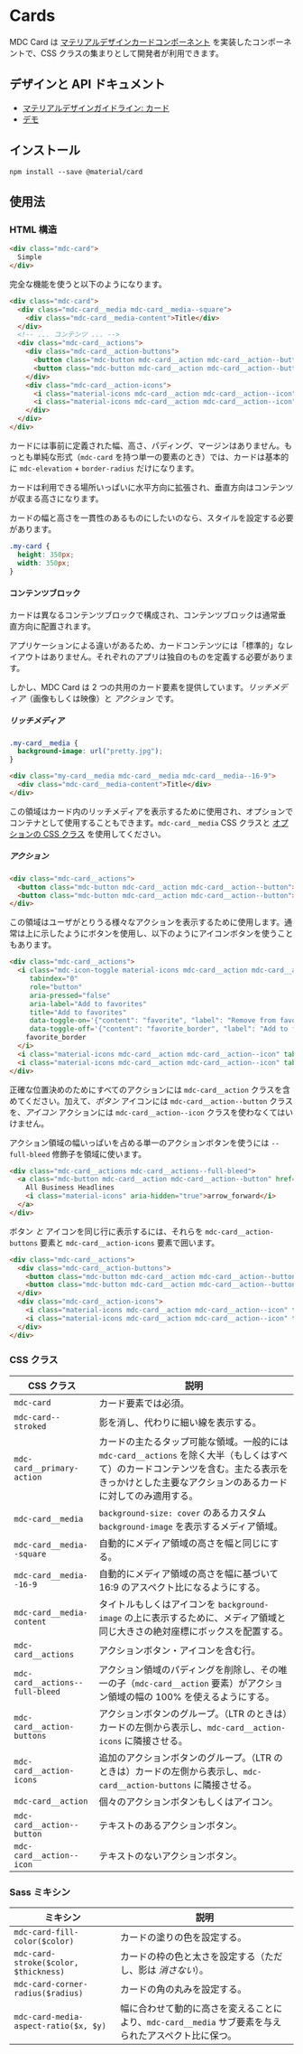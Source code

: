 <!--docs:
title: "Cards"
layout: detail
section: components
excerpt: "Cards for displaying content composed of different elements."
iconId: card
path: /catalog/cards/
-->

# Cards

<!--<div class="article__asset">
  <a class="article__asset-link"
     href="https://material-components-web.appspot.com/card.html">
    <img src="{{ site.rootpath }}/images/mdc_web_screenshots/cards.png" width="328" alt="Cards screenshot">
  </a>
</div>-->

MDC Card は [マテリアルデザインカードコンポーネント](https://material.io/guidelines/components/cards.html) を実装したコンポーネントで、CSS クラスの集まりとして開発者が利用できます。

## デザインと API ドキュメント

<ul class="icon-list">
  <li class="icon-list-item icon-list-item--spec">
    <a href="https://material.io/guidelines/components/cards.html">マテリアルデザインガイドライン: カード</a>
  </li>
  <li class="icon-list-item icon-list-item--link">
    <a href="https://material-components-web.appspot.com/card.html">デモ</a>
  </li>
</ul>

## インストール

```
npm install --save @material/card
```

## 使用法

### HTML 構造

```html
<div class="mdc-card">
  Simple
</div>
```

完全な機能を使うと以下のようになります。

```html
<div class="mdc-card">
  <div class="mdc-card__media mdc-card__media--square">
    <div class="mdc-card__media-content">Title</div>
  </div>
  <!-- ... コンテンツ ... -->
  <div class="mdc-card__actions">
    <div class="mdc-card__action-buttons">
      <button class="mdc-button mdc-card__action mdc-card__action--button">Action 1</button>
      <button class="mdc-button mdc-card__action mdc-card__action--button">Action 2</button>
    </div>
    <div class="mdc-card__action-icons">
      <i class="material-icons mdc-card__action mdc-card__action--icon" tabindex="0" role="button" title="Share">share</i>
      <i class="material-icons mdc-card__action mdc-card__action--icon" tabindex="0" role="button" title="More options">more_vert</i>
    </div>
  </div>
</div>
```

カードには事前に定義された幅、高さ、パディング、マージンはありません。もっとも単純な形式（`mdc-card` を持つ単一の要素のとき）では、カードは基本的に  `mdc-elevation` + `border-radius` だけになります。

カードは利用できる場所いっぱいに水平方向に拡張され、垂直方向はコンテンツが収まる高さになります。

カードの幅と高さを一貫性のあるものにしたいのなら、スタイルを設定する必要があります。

```css
.my-card {
  height: 350px;
  width: 350px;
}
```

#### コンテンツブロック

カードは異なるコンテンツブロックで構成され、コンテンツブロックは通常垂直方向に配置されます。

アプリケーションによる違いがあるため、カードコンテンツには「標準的」なレイアウトはありません。それぞれのアプリは独自のものを定義する必要があります。

しかし、MDC Card は 2 つの共用のカード要素を提供しています。<em>リッチメディア</em>（画像もしくは映像）と <em>アクション</em> です。

##### リッチメディア

```css
.my-card__media {
  background-image: url("pretty.jpg");
}
```

```html
<div class="my-card__media mdc-card__media mdc-card__media--16-9">
  <div class="mdc-card__media-content">Title</div>
</div>
```

この領域はカード内のリッチメディアを表示するために使用され、オプションでコンテナとして使用することもできます。`mdc-card__media` CSS クラスと [オプションの CSS クラス](#css-classes) を使用してください。

##### アクション

```html
<div class="mdc-card__actions">
  <button class="mdc-button mdc-card__action mdc-card__action--button">Action 1</button>
  <button class="mdc-button mdc-card__action mdc-card__action--button">Action 2</button>
</div>
```

この領域はユーザがとりうる様々なアクションを表示するために使用します。通常は上に示したようにボタンを使用し、以下のようにアイコンボタンを使うこともあります。

```html
<div class="mdc-card__actions">
  <i class="mdc-icon-toggle material-icons mdc-card__action mdc-card__action--icon"
     tabindex="0"
     role="button"
     aria-pressed="false"
     aria-label="Add to favorites"
     title="Add to favorites"
     data-toggle-on='{"content": "favorite", "label": "Remove from favorites"}'
     data-toggle-off='{"content": "favorite_border", "label": "Add to favorites"}'>
    favorite_border
  </i>
  <i class="material-icons mdc-card__action mdc-card__action--icon" tabindex="0" role="button" title="Share">share</i>
  <i class="material-icons mdc-card__action mdc-card__action--icon" tabindex="0" role="button" title="More options">more_vert</i>
</div>
```

正確な位置決めのためにすべてのアクションには `mdc-card__action` クラスを含めてください。加えて、<em>ボタン</em> アイコンには `mdc-card__action--button` クラスを、<em>アイコン</em> アクションには `mdc-card__action--icon` クラスを使わなくてはいけません。

アクション領域の幅いっぱいを占める単一のアクションボタンを使うには `--full-bleed` 修飾子を領域に使います。


```html
<div class="mdc-card__actions mdc-card__actions--full-bleed">
  <a class="mdc-button mdc-card__action mdc-card__action--button" href="#">
    All Business Headlines
    <i class="material-icons" aria-hidden="true">arrow_forward</i>
  </a>
</div>
```

ボタン <em>と</em> アイコンを同じ行に表示するには、それらを `mdc-card__action-buttons` 要素と `mdc-card__action-icons` 要素で囲います。

```html
<div class="mdc-card__actions">
  <div class="mdc-card__action-buttons">
    <button class="mdc-button mdc-card__action mdc-card__action--button">Read</button>
    <button class="mdc-button mdc-card__action mdc-card__action--button">Bookmark</button>
  </div>
  <div class="mdc-card__action-icons">
    <i class="material-icons mdc-card__action mdc-card__action--icon" tabindex="0" role="button" title="Share">share</i>
    <i class="material-icons mdc-card__action mdc-card__action--icon" tabindex="0" role="button" title="More options">more_vert</i>
  </div>
</div>
```

### <a name="css-classes"></a>CSS クラス

CSS クラス | 説明
--- | ---
`mdc-card` | カード要素では必須。
`mdc-card--stroked` | 影を消し、代わりに細い線を表示する。
`mdc-card__primary-action` | カードの主たるタップ可能な領域。一般的には `mdc-card__actions` を除く大半（もしくはすべて）のカードコンテンツを含む。主たる表示をきっかけとした主要なアクションのあるカードに対してのみ適用する。
`mdc-card__media` | `background-size: cover` のあるカスタム `background-image` を表示するメディア領域。
`mdc-card__media--square` | 自動的にメディア領域の高さを幅と同じにする。
`mdc-card__media--16-9` | 自動的にメディア領域の高さを幅に基づいて 16:9 のアスペクト比になるようにする。
`mdc-card__media-content` | タイトルもしくはアイコンを `background-image` の上に表示するために、メディア領域と同じ大きさの絶対座標にボックスを配置する。
`mdc-card__actions` | アクションボタン・アイコンを含む行。
`mdc-card__actions--full-bleed` | アクション領域のパディングを削除し、その唯一の子（`mdc-card__action` 要素）がアクション領域の幅の 100% を使えるようにする。
`mdc-card__action-buttons` | アクションボタンのグループ。（LTR のときは）カードの左側から表示し、`mdc-card__action-icons` に隣接させる。
`mdc-card__action-icons` | 追加のアクションボタンのグループ。（LTR のときは）カードの左側から表示し、`mdc-card__action-buttons` に隣接させる。
`mdc-card__action` | 個々のアクションボタンもしくはアイコン。
`mdc-card__action--button` | テキストのあるアクションボタン。
`mdc-card__action--icon` | テキストのないアクションボタン。

### Sass ミキシン

ミキシン | 説明
--- | ---
`mdc-card-fill-color($color)` | カードの塗りの色を設定する。
`mdc-card-stroke($color, $thickness)` | カードの枠の色と太さを設定する（ただし、影は <em>消さない</em>）。
`mdc-card-corner-radius($radius)` | カードの角の丸みを設定する。
`mdc-card-media-aspect-ratio($x, $y)` | 幅に合わせて動的に高さを変えることにより、`mdc-card__media` サブ要素を与えられたアスペクト比に保つ。
